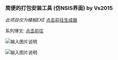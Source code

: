 ### 简便的打包安装工具 (仿NSIS界面)  by Vs2015

 _此项目仅为模板EXE_  [点击前往生成器](http://git.oschina.net/codetimer/ctParcel-Generator)

系列博文:  [点击前往](http://my.oschina.net/tasker/blog?catalog=3671451&temp=1470028794262)

![输入图片说明](http://git.oschina.net/uploads/images/2016/0801/132116_f843ff6a_632350.png "在这里输入图片标题")

![输入图片说明](http://git.oschina.net/uploads/images/2016/0801/132136_34c0f26f_632350.png "在这里输入图片标题")